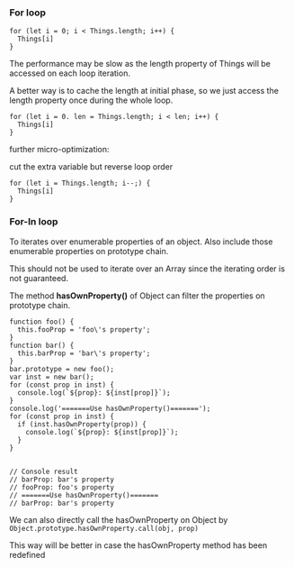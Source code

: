 ### For loop
```
for (let i = 0; i < Things.length; i++) {
  Things[i]
}
```
The performance may be slow as the length property of Things will be accessed on each loop iteration.

A better way is to cache the length at initial phase, so we just access the length property once during the whole loop.
```
for (let i = 0. len = Things.length; i < len; i++) {
  Things[i]
}
```
further micro-optimization:

cut the extra variable but reverse loop order
```
for (let i = Things.length; i--;) {
  Things[i]
}
```
### For-In loop
To iterates over enumerable properties of an object. Also include those enumerable properties on prototype chain.

This should not be used to iterate over an Array since the iterating order is not guaranteed.

The method **hasOwnProperty()** of Object can filter the properties on prototype chain.
```
function foo() {
  this.fooProp = 'foo\'s property';
}
function bar() {
  this.barProp = 'bar\'s property';
}
bar.prototype = new foo();
var inst = new bar();
for (const prop in inst) {
  console.log(`${prop}: ${inst[prop]}`);
}
console.log('=======Use hasOwnProperty()=======');
for (const prop in inst) {
  if (inst.hasOwnProperty(prop)) {
    console.log(`${prop}: ${inst[prop]}`);
  }
}


// Console result
// barProp: bar's property
// fooProp: foo's property
// =======Use hasOwnProperty()=======
// barProp: bar's property
```

We can also directly call the hasOwnProperty on Object by `Object.prototype.hasOwnProperty.call(obj, prop)`

This way will be better in case the hasOwnProperty method has been redefined

